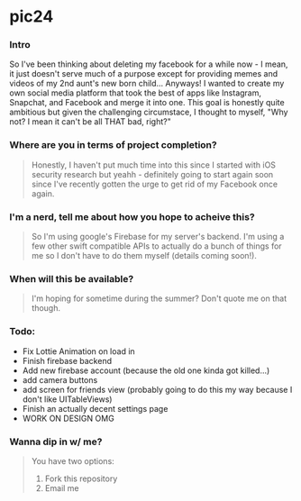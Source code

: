 # pic24

### Intro
So I've been thinking about deleting my facebook for a while now - I mean, it just doesn't serve much of a purpose except for providing memes and videos of my 2nd aunt's new born child...
Anyways! I wanted to create my own social media platform that took the best of apps like Instagram, Snapchat, and Facebook and merge it into one. This goal is honestly quite ambitious but given the challenging circumstace, I thought to myself, "Why not? I mean it can't be all THAT bad, right?"

### Where are you in terms of project completion?
> Honestly, I haven't put much time into this since I started with iOS security research but yeahh - definitely going to start again soon since I've recently gotten the urge to get rid of my Facebook once again.

### I'm a nerd, tell me about how you hope to acheive this?
> So I'm using google's Firebase for my server's backend. I'm using a few other swift compatible APIs to actually do a bunch of things for me so I don't have to do them myself (details coming soon!).

### When will this be available?
> I'm hoping for sometime during the summer? Don't quote me on that though.

### Todo:

 - Fix Lottie Animation on load in
 - Finish firebase backend
 - Add new firebase account (because the old one kinda got killed...)
 - add camera buttons
 - add screen for friends view (probably going to do this my way because I don't like UITableViews)
 - Finish an actually decent settings page
 - WORK ON DESIGN OMG

### Wanna dip in w/ me?
> You have two options:
> 1. Fork this repository
> 2. Email me
